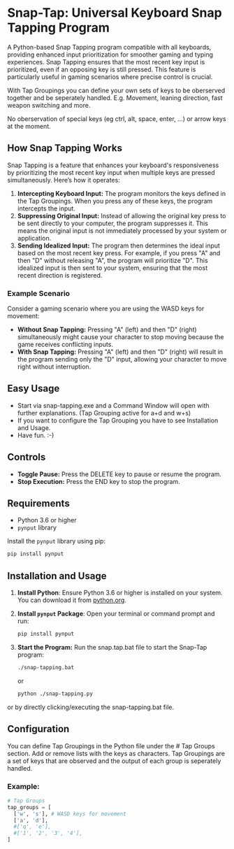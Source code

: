 # Snap-Tap: Universal Keyboard Snap Tapping Program

A Python-based Snap Tapping program compatible with all keyboards, providing enhanced input prioritization for smoother gaming and typing experiences.
Snap Tapping ensures that the most recent key input is prioritized, even if an opposing key is still pressed. This feature is particularly useful in gaming scenarios where precise control is crucial.

With Tap Groupings you can define your own sets of keys to be oberserved together and be seperately handled.
E.g. Movement, leaning direction, fast weapon switching and more. 

No oberservation of special keys (eg ctrl, alt, space, enter, ...) or arrow keys at the moment.

## How Snap Tapping Works
Snap Tapping is a feature that enhances your keyboard's responsiveness by prioritizing the most recent key input when multiple keys are pressed simultaneously. Here’s how it operates:

1. **Intercepting Keyboard Input:** The program monitors the keys defined in the Tap Groupings. When you press any of these keys, the program intercepts the input.
2. **Suppressing Original Input:** Instead of allowing the original key press to be sent directly to your computer, the program suppresses it. This means the original input is not immediately processed by your system or application.
3. **Sending Idealized Input:** The program then determines the ideal input based on the most recent key press. For example, if you press "A" and then "D" without releasing "A", the program will prioritize "D". This idealized input is then sent to your system, ensuring that the most recent direction is registered.

### Example Scenario
Consider a gaming scenario where you are using the WASD keys for movement:

- **Without Snap Tapping:** Pressing "A" (left) and then "D" (right) simultaneously might cause your character to stop moving because the game receives conflicting inputs.
- **With Snap Tapping:** Pressing "A" (left) and then "D" (right) will result in the program sending only the "D" input, allowing your character to move right without interruption.

## Easy Usage

- Start via snap-tapping.exe and a Command Window will open with further explanations. (Tap Grouping active for a+d and w+s)
- If you want to configure the Tap Grouping you have to see Installation and Usage.
- Have fun. :-)

## Controls

- **Toggle Pause:** Press the DELETE key to pause or resume the program.
- **Stop Execution:** Press the END key to stop the program.

## Requirements

- Python 3.6 or higher
- `pynput` library

Install the `pynput` library using pip:

```bash
pip install pynput
```
## Installation and Usage

1. **Install Python**: Ensure Python 3.6 or higher is installed on your system. You can download it from [python.org](https://www.python.org/).

2. **Install `pynput` Package**: Open your terminal or command prompt and run:
   ```bash
   pip install pynput
   ```
3. **Start the Program:** Run the snap.tap.bat file to start the Snap-Tap program:
   ```bash
   ./snap-tapping.bat
   ```
   or
   ```bash
   python ./snap-tapping.py
   ```
  or by directly clicking/executing the snap-tapping.bat file.

## Configuration
You can define Tap Groupings in the Python file under the # Tap Groups section. Add or remove lists with the keys as characters. 
Tap Groupings are a set of keys that are observed and the output of each group is seperately handled.

### Example:

  ```python
# Tap Groups
tap_groups = [
    ['w', 's'], # WASD keys for movement
    ['a', 'd'],  
    #['q', 'e'],
    #['1', '2', '3', '4'],  
]
  ```


